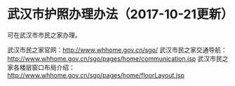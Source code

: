 # 武汉市护照办理办法（2017-10-21更新）

可在武汉市市民之家办理。

武汉市民之家官网：http://www.whhome.gov.cn/sgo/
武汉市民之家交通导航：http://www.whhome.gov.cn/sgo/pages/home/communication.jsp
武汉市民之家各楼层窗口布局介绍：http://www.whhome.gov.cn/sgo/pages/home/floorLayout.jsp